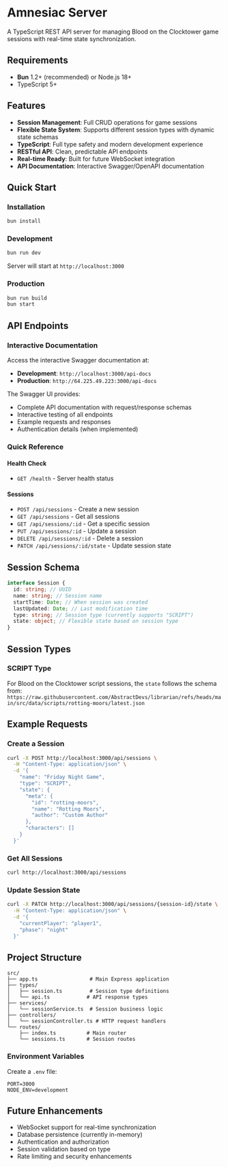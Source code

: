 # Amnesiac Server

A TypeScript REST API server for managing Blood on the Clocktower game sessions with real-time state synchronization.

## Requirements

- **Bun** 1.2+ (recommended) or Node.js 18+
- TypeScript 5+

## Features

- **Session Management**: Full CRUD operations for game sessions
- **Flexible State System**: Supports different session types with dynamic state schemas
- **TypeScript**: Full type safety and modern development experience
- **RESTful API**: Clean, predictable API endpoints
- **Real-time Ready**: Built for future WebSocket integration
- **API Documentation**: Interactive Swagger/OpenAPI documentation

## Quick Start

### Installation

```bash
bun install
```

### Development

```bash
bun run dev
```

Server will start at `http://localhost:3000`

### Production

```bash
bun run build
bun start
```

## API Endpoints

### Interactive Documentation

Access the interactive Swagger documentation at:

- **Development**: `http://localhost:3000/api-docs`
- **Production**: `http://64.225.49.223:3000/api-docs`

The Swagger UI provides:

- Complete API documentation with request/response schemas
- Interactive testing of all endpoints
- Example requests and responses
- Authentication details (when implemented)

### Quick Reference

#### Health Check

- `GET /health` - Server health status

#### Sessions

- `POST /api/sessions` - Create a new session
- `GET /api/sessions` - Get all sessions
- `GET /api/sessions/:id` - Get a specific session
- `PUT /api/sessions/:id` - Update a session
- `DELETE /api/sessions/:id` - Delete a session
- `PATCH /api/sessions/:id/state` - Update session state

## Session Schema

```typescript
interface Session {
  id: string; // UUID
  name: string; // Session name
  startTime: Date; // When session was created
  lastUpdated: Date; // Last modification time
  type: string; // Session type (currently supports "SCRIPT")
  state: object; // Flexible state based on session type
}
```

## Session Types

### SCRIPT Type

For Blood on the Clocktower script sessions, the `state` follows the schema from:
`https://raw.githubusercontent.com/AbstractDevs/librarian/refs/heads/main/src/data/scripts/rotting-moors/latest.json`

## Example Requests

### Create a Session

```bash
curl -X POST http://localhost:3000/api/sessions \
  -H "Content-Type: application/json" \
  -d '{
    "name": "Friday Night Game",
    "type": "SCRIPT",
    "state": {
      "meta": {
        "id": "rotting-moors",
        "name": "Rotting Moors",
        "author": "Custom Author"
      },
      "characters": []
    }
  }'
```

### Get All Sessions

```bash
curl http://localhost:3000/api/sessions
```

### Update Session State

```bash
curl -X PATCH http://localhost:3000/api/sessions/{session-id}/state \
  -H "Content-Type: application/json" \
  -d '{
    "currentPlayer": "player1",
    "phase": "night"
  }'
```

## Project Structure

```text
src/
├── app.ts                 # Main Express application
├── types/
│   ├── session.ts         # Session type definitions
│   └── api.ts            # API response types
├── services/
│   └── sessionService.ts  # Session business logic
├── controllers/
│   └── sessionController.ts # HTTP request handlers
└── routes/
    ├── index.ts          # Main router
    └── sessions.ts       # Session routes
```

### Environment Variables

Create a `.env` file:

```env
PORT=3000
NODE_ENV=development
```

## Future Enhancements

- WebSocket support for real-time synchronization
- Database persistence (currently in-memory)
- Authentication and authorization
- Session validation based on type
- Rate limiting and security enhancements

